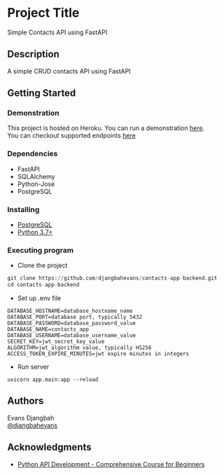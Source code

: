 # Project Title

Simple Contacts API using FastAPI

## Description

A simple CRUD contacts API using FastAPI

## Getting Started

### Demonstration

This project is hosted on Heroku. You can run a demonstration [here](https://tranquil-river-56095.herokuapp.com).  
You can checkout supported endpoints [here](https://tranquil-river-56095.herokuapp.com/docs)

### Dependencies

* FastAPI
* SQLAlchemy
* Python-Jose
* PostgreSQL

### Installing

* [PostgreSQL](https://www.postgresql.org/download/)
* [Python 3.7+](https://www.python.org/downloads/)

### Executing program

* Clone the project

```python
git clone https://github.com/djangbahevans/contacts-app-backend.git
cd contacts-app-backend
```

* Set up .env file

```env
DATABASE_HOSTNAME=database_hostname_name
DATABASE_PORT=database port, typically 5432
DATABASE_PASSWORD=database_password_value
DATABASE_NAME=contacts_app
DATABASE_USERNAME=database_username_value
SECRET_KEY=jwt_secret_key_value
ALGORITHM=jwt_algorithm value, typically HS256
ACCESS_TOKEN_EXPIRE_MINUTES=jwt expire minutes in integers
```

* Run server

```terminal
uvicorn app.main:app --reload
```

## Authors

Evans Djangbah  
[@djangbahevans](https://twitter.com/djangbahevans)

<!-- ## License

This project is licensed under the [NAME HERE] License - see the LICENSE.md file for details -->

## Acknowledgments

<!-- Inspiration, code snippets, etc. -->

* [Python API Development - Comprehensive Course for Beginners](https://www.youtube.com/watch?v=0sOvCWFmrtA)
